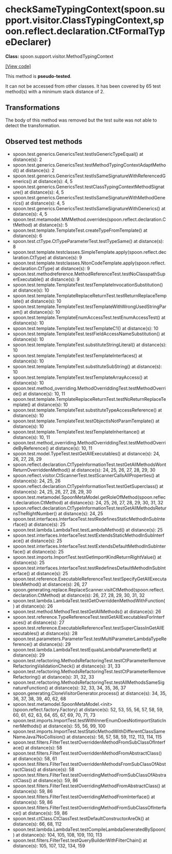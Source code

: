 # checkSameTypingContext(spoon.support.visitor.ClassTypingContext,spoon.reflect.declaration.CtFormalTypeDeclarer)

**Class:** spoon.support.visitor.MethodTypingContext

[[View code]](https://github.com/INRIA/spoon/blob/fd878bc71b73fc1da82356eaa6578f760c70f0de/src/main/java//spoon/support/visitor/MethodTypingContext.java#L313)

This method is **pseudo-tested**.


It can not be accessed from other classes. 
It has been covered by 65 test method(s) with a minimum stack distance of 2.

## Transformations

The body of this method was removed but the test suite was not able to detect the transformation.



## Observed test methods

* spoon.test.generics.GenericsTest.testIsGenericTypeEqual() at distance(s): 2
* spoon.test.generics.GenericsTest.testMethodTypingContextAdaptMethod() at distance(s): 2
* spoon.test.generics.GenericsTest.testIsSameSignatureWithReferencedGenerics() at distance(s): 4, 5
* spoon.test.generics.GenericsTest.testClassTypingContextMethodSignature() at distance(s): 4, 5
* spoon.test.generics.GenericsTest.testIsSameSignatureWithMethodGenerics() at distance(s): 4, 5
* spoon.test.generics.GenericsTest.testIsSameSignatureWithGenerics() at distance(s): 4, 5
* spoon.test.metamodel.MMMethod.overrides(spoon.reflect.declaration.CtMethod) at distance(s): 5
* spoon.test.template.TemplateTest.createTypeFromTemplate() at distance(s): 6
* spoon.test.ctType.CtTypeParameterTest.testTypeSame() at distance(s): 8
* spoon.test.template.testclasses.SimpleTemplate.apply(spoon.reflect.declaration.CtType) at distance(s): 9
* spoon.test.template.testclasses.NtonCodeTemplate.apply(spoon.reflect.declaration.CtType) at distance(s): 9
* spoon.test.methodreference.MethodReferenceTest.testNoClasspathSuperExecutable() at distance(s): 9
* spoon.test.template.TemplateTest.testTemplateInvocationSubstitution() at distance(s): 10
* spoon.test.template.TemplateReplaceReturnTest.testReturnReplaceTemplate() at distance(s): 10
* spoon.test.template.TemplateTest.testTemplateWithWrongUsedStringParam() at distance(s): 10
* spoon.test.template.TemplateEnumAccessTest.testEnumAccessTest() at distance(s): 10
* spoon.test.template.TemplateTest.testTemplateC1() at distance(s): 10
* spoon.test.template.TemplateTest.testFieldAccessNameSubstitution() at distance(s): 10
* spoon.test.template.TemplateTest.substituteStringLiteral() at distance(s): 10
* spoon.test.template.TemplateTest.testTemplateInterfaces() at distance(s): 10
* spoon.test.template.TemplateTest.substituteSubString() at distance(s): 10
* spoon.test.template.TemplateTest.testTemplateArrayAccess() at distance(s): 10
* spoon.test.method_overriding.MethodOverriddingTest.testMethodOverride() at distance(s): 10, 11
* spoon.test.template.TemplateReplaceReturnTest.testNoReturnReplaceTemplate() at distance(s): 10
* spoon.test.template.TemplateTest.substituteTypeAccessReference() at distance(s): 10
* spoon.test.template.TemplateTest.testObjectIsNotParamTemplate() at distance(s): 10
* spoon.test.template.TemplateTest.testTemplateInheritance() at distance(s): 10, 11
* spoon.test.method_overriding.MethodOverriddingTest.testMethodOverrideByReference() at distance(s): 10, 11
* spoon.test.model.TypeTest.testGetAllExecutables() at distance(s): 24, 26, 27, 28, 29
* spoon.reflect.declaration.CtTypeInformationTest.testGetAllMethodsWontReturnOverriddenMethod() at distance(s): 24, 25, 26, 27, 28, 29, 30
* spoon.reflect.visitor.CtScannerTest.testScannerCallsAllProperties() at distance(s): 24, 25, 26
* spoon.reflect.declaration.CtTypeInformationTest.testGetSuperclass() at distance(s): 24, 25, 26, 27, 28, 29, 30
* spoon.test.metamodel.SpoonMetaModel.getRoleOfMethod(spoon.reflect.declaration.CtMethod) at distance(s): 24, 25, 26, 27, 28, 29, 30, 31, 32
* spoon.reflect.declaration.CtTypeInformationTest.testGetAllMethodsReturnsTheRightNumber() at distance(s): 24, 25
* spoon.test.interfaces.InterfaceTest.testRedefinesStaticMethodInSubInterface() at distance(s): 25
* spoon.test.lambda.LambdaTest.testLambdaMethod() at distance(s): 25
* spoon.test.interfaces.InterfaceTest.testExtendsStaticMethodInSubInterface() at distance(s): 25
* spoon.test.interfaces.InterfaceTest.testExtendsDefaultMethodInSubInterface() at distance(s): 25
* spoon.test.imports.ImportTest.testGetImportKindReturnRightValue() at distance(s): 25
* spoon.test.interfaces.InterfaceTest.testRedefinesDefaultMethodInSubInterface() at distance(s): 25
* spoon.test.reference.ExecutableReferenceTest.testSpecifyGetAllExecutablesMethod() at distance(s): 26, 27
* spoon.generating.replace.ReplaceScanner.visitCtMethod(spoon.reflect.declaration.CtMethod) at distance(s): 26, 27, 28, 29, 30, 31, 32
* spoon.test.lambda.LambdaTest.testGetOverriddenMethodWithFunction() at distance(s): 26
* spoon.test.method.MethodTest.testGetAllMethods() at distance(s): 26
* spoon.test.reference.TypeReferenceTest.testGetAllExecutablesForInterfaces() at distance(s): 27
* spoon.test.reference.ExecutableReferenceTest.testSuperClassInGetAllExecutables() at distance(s): 28
* spoon.test.parameters.ParameterTest.testMultiParameterLambdaTypeReference() at distance(s): 29
* spoon.test.lambda.LambdaTest.testEqualsLambdaParameterRef() at distance(s): 29
* spoon.test.refactoring.MethodsRefactoringTest.testCtParameterRemoveRefactoringValidationCheck() at distance(s): 31, 33
* spoon.test.refactoring.MethodsRefactoringTest.testCtParameterRemoveRefactoring() at distance(s): 31, 32, 33
* spoon.test.refactoring.MethodsRefactoringTest.testAllMethodsSameSignatureFunction() at distance(s): 32, 33, 34, 35, 36, 37
* spoon.generating.CloneVisitorGenerator.process() at distance(s): 34, 35, 36, 37, 38, 39, 40, 62, 68
* spoon.test.metamodel.SpoonMetaModel.&lt;init&gt;(spoon.reflect.factory.Factory) at distance(s): 52, 53, 55, 56, 57, 58, 59, 60, 61, 62, 63, 64, 65, 67, 69, 70, 71, 73
* spoon.test.imports.ImportTest.testWithInnerEnumDoesNotImportStaticInnerMethods() at distance(s): 55, 56, 99, 100
* spoon.test.imports.ImportTest.testStaticMethodWithDifferentClassSameNameJava7NoCollision() at distance(s): 56, 57, 58, 59, 112, 113, 114, 115
* spoon.test.filters.FilterTest.testOverriddenMethodFromSubClassOfInterface() at distance(s): 58
* spoon.test.filters.FilterTest.testOverriddenMethodFromAbstractClass() at distance(s): 58, 61
* spoon.test.filters.FilterTest.testOverriddenMethodsFromSubClassOfAbstractClass() at distance(s): 58
* spoon.test.filters.FilterTest.testOverridingMethodFromSubClassOfAbstractClass() at distance(s): 59, 86
* spoon.test.filters.FilterTest.testOverridingMethodFromAbstractClass() at distance(s): 59, 86
* spoon.test.filters.FilterTest.testOverridingMethodFromInterface() at distance(s): 59, 86
* spoon.test.filters.FilterTest.testOverridingMethodFromSubClassOfInterface() at distance(s): 59, 86
* spoon.test.ctClass.CtClassTest.testDefaultConstructorAreOk() at distance(s): 66, 68, 112
* spoon.test.lambda.LambdaTest.testCompileLambdaGeneratedBySpoon() at distance(s): 104, 105, 108, 109, 110, 113
* spoon.test.filters.FilterTest.testQueryBuilderWithFilterChain() at distance(s): 105, 107, 132, 134, 159

